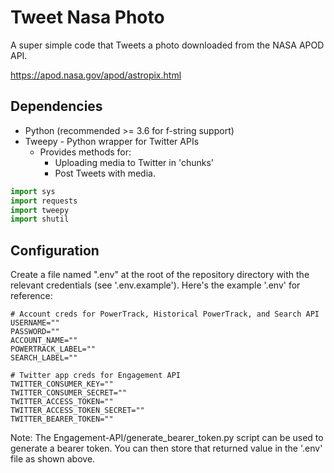 # Tweet Nasa Photo

A super simple code that Tweets a photo downloaded from the NASA APOD API. 

https://apod.nasa.gov/apod/astropix.html



## Dependencies
- Python (recommended >= 3.6 for f-string support)
- Tweepy - Python wrapper for Twitter APIs
  - Provides methods for:
    - Uploading media to Twitter in 'chunks'
    - Post Tweets with media. 
    

```python
import sys
import requests
import tweepy
import shutil
```
  
  
## Configuration
Create a file named ".env" at the root of the repository directory with the relevant credentials (see '.env.example'). Here's the example '.env' for reference:

```
# Account creds for PowerTrack, Historical PowerTrack, and Search API
USERNAME=""
PASSWORD=""
ACCOUNT_NAME=""
POWERTRACK_LABEL=""
SEARCH_LABEL=""

# Twitter app creds for Engagement API
TWITTER_CONSUMER_KEY=""
TWITTER_CONSUMER_SECRET=""
TWITTER_ACCESS_TOKEN=""
TWITTER_ACCESS_TOKEN_SECRET=""
TWITTER_BEARER_TOKEN=""
```

Note: The Engagement-API/generate_bearer_token.py script can be used to generate a bearer token. You can then store that returned value in the '.env' file as shown above.
